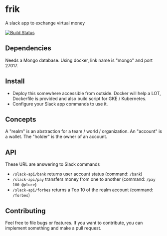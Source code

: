 # frik
A slack app to exchange virtual money

[![Build Status](https://travis-ci.org/pluce/frik.svg?branch=master)](https://travis-ci.org/pluce/frik)

## Dependencies
Needs a Mongo database. Using docker, link name is "mongo" and port 27017.

## Install

* Deploy this somewhere accessible from outside. Docker will help a LOT, Dockerfile is provided and also build script for GKE / Kubernetes.
* Configure your Slack app commands to use it.

## Concepts
A "realm" is an abstraction for a team / world / organization.
An "account" is a wallet.
The "holder" is the owner of an account.

## API
These URL are answering to Slack commands

* `/slack-api/bank` returns user account status (command: `/bank`)
* `/slack-api/pay` transfers money from one to another (command: `/pay 100 @pluce`)
* `/slack-api/forbes` returns a Top 10 of the realm account (command: `/forbes`)

## Contributing
Feel free to file bugs or features. If you want to contribute, you can implement something and make a pull request.